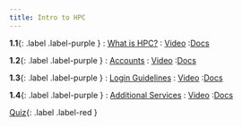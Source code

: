 ```yaml
---
title: Intro to HPC
---
```


**1.1**{: .label .label-purple }
: [What is HPC?](#)
   : [Video](#)
      :[Docs](introtohpcdocs/1_1_WhatisHPC.md)

**1.2**{: .label .label-purple }
: [Accounts](#)
   : [Video](#)
      :[Docs](#)
      
**1.3**{: .label .label-purple }
: [Login Guidelines](#)
   : [Video](#)
      :[Docs](#)
      
**1.4**{: .label .label-purple }
: [Additional Services](#)
   : [Video](#)
      :[Docs](#)
      
[Quiz](#){: .label .label-red }
